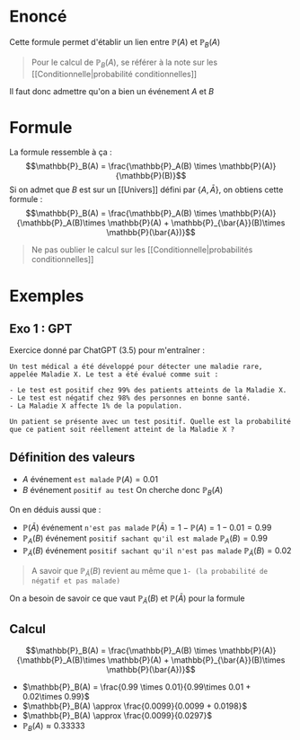 # Enoncé
Cette formule permet d'établir un lien entre $\mathbb{P}(A)$ et $\mathbb{P}_B(A)$
>Pour le calcul de $\mathbb{P}_B(A)$, se référer à la note sur les [[Conditionnelle|probabilité conditionnelles]]

Il faut donc admettre qu'on a bien un événement $A$ et $B$
# Formule
La formule ressemble à ça :
$$\mathbb{P}_B(A) = \frac{\mathbb{P}_A(B) \times \mathbb{P}(A)}{\mathbb{P}(B)}$$
Si on admet que $B$ est sur un [[Univers]] défini par {$A,\bar{A}$}, on obtiens cette formule :
$$\mathbb{P}_B(A) = \frac{\mathbb{P}_A(B) \times \mathbb{P}(A)}{\mathbb{P}_A(B)\times \mathbb{P}(A) + \mathbb{P}_{\bar{A}}(B)\times \mathbb{P}(\bar{A})}$$
> Ne pas oublier le calcul sur les [[Conditionnelle|probabilités conditionnelles]]

# Exemples
## Exo 1 : GPT
Exercice donné par ChatGPT (3.5) pour m'entraîner :
```
Un test médical a été développé pour détecter une maladie rare, appelée Maladie X. Le test a été évalué comme suit :

- Le test est positif chez 99% des patients atteints de la Maladie X.
- Le test est négatif chez 98% des personnes en bonne santé.
- La Maladie X affecte 1% de la population.

Un patient se présente avec un test positif. Quelle est la probabilité que ce patient soit réellement atteint de la Maladie X ?
```
## Définition des valeurs
- $A$ événement `est malade`
	$\mathbb{P}(A)=0.01$
- $B$ événement `positif au test`
On cherche donc $\mathbb{P}_B(A)$

On en déduis aussi que :
- $\mathbb{P}(\bar{A})$ événement `n'est pas malade`
	$\mathbb{P}(\bar{A}) = 1-\mathbb{P}({A}) = 1-0.01 = 0.99$
- $\mathbb{P}_A(B)$ événement `positif sachant qu'il est malade`
	$\mathbb{P}_A(B)=0.99$
- $\mathbb{P}_\bar{A}(B)$ événement `positif sachant qu'il n'est pas malade`
	$\mathbb{P}_\bar{A}(B) = 0.02$
> A savoir que $\mathbb{P}_\bar{A}(B)$ revient au même que `1- (la probabilité de négatif et pas malade)`

On a besoin de savoir ce que vaut $\mathbb{P}_\bar{A}(B)$ et $\mathbb{P}(\bar{A})$ pour la formule
## Calcul
$$\mathbb{P}_B(A) = \frac{\mathbb{P}_A(B) \times \mathbb{P}(A)}{\mathbb{P}_A(B)\times \mathbb{P}(A) + \mathbb{P}_{\bar{A}}(B)\times \mathbb{P}(\bar{A})}$$
- $\mathbb{P}_B(A) = \frac{0.99 \times 0.01}{0.99\times 0.01 + 0.02\times 0.99}$
- $\mathbb{P}_B(A) \approx \frac{0.0099}{0.0099 + 0.0198}$
- $\mathbb{P}_B(A) \approx \frac{0.0099}{0.0297}$
- $\mathbb{P}_B(A) \approx 0.33333$
